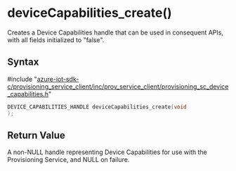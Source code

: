 # deviceCapabilities_create()

Creates a Device Capabilities handle that can be used in consequent APIs, with all fields initialized to "false".

## Syntax

\#include "[azure-iot-sdk-c/provisioning_service_client/inc/prov_service_client/provisioning_sc_device_capabilities.h](../iot-c-ref-provisioning-sc-device-capabilities-h.md)"  
```C
DEVICE_CAPABILITIES_HANDLE deviceCapabilities_create(void
);
```

## Return Value
A non-NULL handle representing Device Capabilities for use with the Provisioning Service, and NULL on failure.

